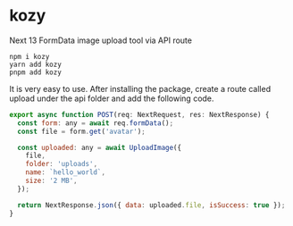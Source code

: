 # kozy

Next 13 FormData image upload tool via API route

```command
npm i kozy
yarn add kozy
pnpm add kozy
```

It is very easy to use. After installing the package, create a route called upload under the api folder and add the following code.

```javascript
export async function POST(req: NextRequest, res: NextResponse) {
  const form: any = await req.formData();
  const file = form.get('avatar');

  const uploaded: any = await UploadImage({
    file,
    folder: 'uploads',
    name: `hello_world`,
    size: '2 MB',
  });

  return NextResponse.json({ data: uploaded.file, isSuccess: true });
}
```
